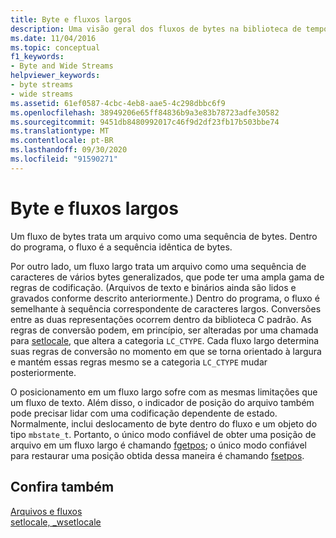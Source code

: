 ```yaml
---
title: Byte e fluxos largos
description: Uma visão geral dos fluxos de bytes na biblioteca de tempo de execução do Microsoft C.
ms.date: 11/04/2016
ms.topic: conceptual
f1_keywords:
- Byte and Wide Streams
helpviewer_keywords:
- byte streams
- wide streams
ms.assetid: 61ef0587-4cbc-4eb8-aae5-4c298dbbc6f9
ms.openlocfilehash: 38949206e65ff84836b9a3e83b78723adfe30582
ms.sourcegitcommit: 9451db8480992017c46f9d2df23fb17b503bbe74
ms.translationtype: MT
ms.contentlocale: pt-BR
ms.lasthandoff: 09/30/2020
ms.locfileid: "91590271"
---
```

# <a name="byte-and-wide-streams"></a>Byte e fluxos largos

Um fluxo de bytes trata um arquivo como uma sequência de bytes. Dentro do programa, o fluxo é a sequência idêntica de bytes.

Por outro lado, um fluxo largo trata um arquivo como uma sequência de caracteres de vários bytes generalizados, que pode ter uma ampla gama de regras de codificação. (Arquivos de texto e binários ainda são lidos e gravados conforme descrito anteriormente.) Dentro do programa, o fluxo é semelhante à sequência correspondente de caracteres largos. Conversões entre as duas representações ocorrem dentro da biblioteca C padrão. As regras de conversão podem, em princípio, ser alteradas por uma chamada para [setlocale](../c-runtime-library/reference/setlocale-wsetlocale.md), que altera a categoria `LC_CTYPE`. Cada fluxo largo determina suas regras de conversão no momento em que se torna orientado à largura e mantém essas regras mesmo se a categoria `LC_CTYPE` mudar posteriormente.

O posicionamento em um fluxo largo sofre com as mesmas limitações que um fluxo de texto. Além disso, o indicador de posição do arquivo também pode precisar lidar com uma codificação dependente de estado. Normalmente, inclui deslocamento de byte dentro do fluxo e um objeto do tipo `mbstate_t`. Portanto, o único modo confiável de obter uma posição de arquivo em um fluxo largo é chamando [fgetpos](../c-runtime-library/reference/fgetpos.md); o único modo confiável para restaurar uma posição obtida dessa maneira é chamando [fsetpos](../c-runtime-library/reference/fsetpos.md).

## <a name="see-also"></a>Confira também

[Arquivos e fluxos](../c-runtime-library/files-and-streams.md)<br/>
[setlocale, _wsetlocale](../c-runtime-library/reference/setlocale-wsetlocale.md)
